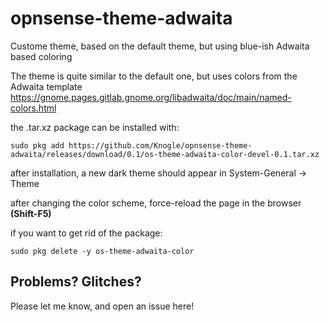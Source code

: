 # opnsense-theme-adwaita
Custome theme, based on the default theme, but using blue-ish Adwaita based coloring

The theme is quite similar to the default one, but uses colors from the Adwaita template https://gnome.pages.gitlab.gnome.org/libadwaita/doc/main/named-colors.html



the .tar.xz package can be installed with:

    sudo pkg add https://github.com/Knogle/opnsense-theme-adwaita/releases/download/0.1/os-theme-adwaita-color-devel-0.1.tar.xz

after installation, a new dark theme should appear in System-General -> Theme




after changing the color scheme, force-reload the page in the browser **(Shift-F5)**

if you want to get rid of the package:

    sudo pkg delete -y os-theme-adwaita-color


## Problems? Glitches?

Please let me know, and open an issue here!

